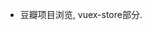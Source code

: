 <!--
 * @Description: In User Settings Edit#
 * @Author: your name
 * @Date: 2019-08-21 21:00:34
 * @LastEditTime: 2019-08-21 21:04:11
 * @LastEditors: Please set LastEditors
 -->
- 豆瓣项目浏览, vuex-store部分.